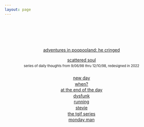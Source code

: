 ```yaml
---
layout: page
---
```

<div style="text-align:center;margin-top:100px;line-height:1.4em;">
	<p><a href="cringed/" target="_top">adventures in poopooland: he cringed</a></p>
	<a href="/words/scattered/" target="_top">scattered soul</a><br>
	<span style="font-size:.8em;">series of daily thoughts from 9/06/98 thru 12/10/98, redesigned in 2022</span><br>
	<br><a href="newday/" target="_top">new day</a><br>
	<a href="when/" target="_top">when?</a><br>
	<a href="endoftheday/" target="_top">at the end of the day</a><br>
	<a href="dysfunk/" target="_top">dysfunk</a><br>
	<a href="running/" target="_top">running</a><br>
	<a href="stevie/" target="_top">stevie</a><br>
	<a href="tgif/" target="_top">the tgif series</a><br>
	<a href="mondayman1/" target="_top">monday man</a>
</div>
			
